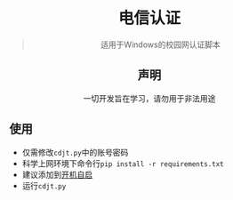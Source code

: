 <div align="center">
  
# 电信认证
> 适用于Windows的校园网认证脚本

## 声明
一切开发旨在学习，请勿用于非法用途
  <br/>
</div>

## 使用
- 仅需修改`cdjt.py`中的账号密码
- 科学上网环境下命令行`pip install -r requirements.txt`
- 建议添加到<a href="https://zhuanlan.zhihu.com/p/259279769">开机自启</a> 
- 运行`cdjt.py`

